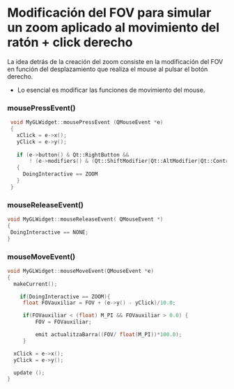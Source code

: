# Modificación del FOV para simular un zoom aplicado al movimiento del ratón + click derecho

La idea detrás de la creación del zoom consiste en la modificación del FOV en función del desplazamiento que realiza el mouse
al pulsar el botón derecho.

 - Lo esencial es modificar las funciones de movimiento del mouse.
 
  ### mousePressEvent()
 
 ```c++
  void MyGLWidget::mousePressEvent (QMouseEvent *e)
  {
    xClick = e->x();
    yClick = e->y();
    
    if (e->button() & Qt::RightButton &&
        ! (e->modifiers() & (Qt::ShiftModifier|Qt::AltModifier|Qt::ControlModifier)))
    {
      DoingInteractive == ZOOM
    }
  }
 ```
  ### mouseReleaseEvent()
 
 ```c++
 void MyGLWidget::mouseReleaseEvent( QMouseEvent *)
{
  DoingInteractive == NONE;
}
```

 ### mouseMoveEvent()

```c++
void MyGLWidget::mouseMoveEvent(QMouseEvent *e)
{
  makeCurrent();

    if(DoingInteractive == ZOOM){
     float FOVauxiliar = FOV + (e->y() - yClick)/10.0;

     if(FOVauxiliar < (float) M_PI && FOVauxiliar > 0.0) {
         FOV = FOVauxiliar;

         emit actualitzaBarra((FOV/ float(M_PI))*100.0);
     }

  xClick = e->x();
  yClick = e->y();

  update ();
}
 ```
